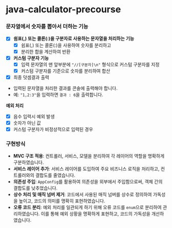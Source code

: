 # java-calculator-precourse
### 문자열에서 숫자를 뽑아서 더하는 기능

- [X]  **쉼표(,) 또는 콜론(:)을 구분자로 사용하는 문자열을 처리하는 기능**
    - [X]  쉼표(,) 또는 콜론(:)을 사용하여 숫자를 분리하고
    - [X]  분리한 합을 계산하여 반환
- [X]  **커스텀 구분자 기능**
    - [X]  입력 문자열의 맨 앞부분에 `"//[구분자]\n"` 형식으로 커스텀 구분자를 지정
    - [X]  커스텀 구분자를 기준으로 숫자를 분리하여 합산
- [X]  최종 덧셈결과 출력
- 입력된 문자열을 처리한 결과를 콘솔에 출력해야 합니다.
- 예: `"1,2:3"`을 입력하면 `결과 : 6`을 출력합니다.

**예외 처리**

- [x]  음수 입력시 예외 발생
- [x]  숫자가 아닌 값
- [x]  커스텀 구분자가 비정상적으로 입력된 경우

### 구현방식

- **MVC 구조 적용**: 컨트롤러, 서비스, 모델을 분리하여 각 레이어의 역할을 명확하게 구분하였습니다.
- **서비스 레이어 추가**: 서비스 레이어를 도입하여 주요 비즈니스 로직을 처리하고, 컨트롤러와의 결합도를 줄였습니다.
- **의존성 주입**: `AppConfig`를 활용하여 의존성을 외부에서 주입함으로써, 객체 간의 결합도를 낮추었습니다.
- **상수 처리 및 매직 넘버 제거**: 코드에서 사용된 매직 넘버를 상수로 정의하여 가독성을 높이고, 코드의 의미를 명확히 표현하였습니다.
- **오류 코드 분리**: 예외 처리를 일관되게 하기 위해 오류 코드를 `enum`으로 분리하여 관리하였습니다. 이를 통해 예외 상황을 명확하게 표현하고, 코드의 가독성을 개선하였습니다.
